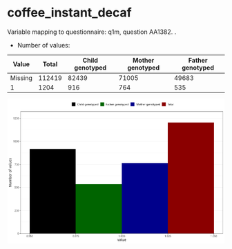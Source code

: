 # coffee_instant_decaf
Variable mapping to questionnaire: q1m, question AA1382.
.
- Number of values:

| Value | Total | Child genotyped | Mother genotyped | Father genotyped |
| ----- | ----- | --------------- | ---------------- | ---------------- |
| Missing | 112419 | 82439 | 71005 | 49683 |
| 1 | 1204 | 916 | 764 |535 |



![](coffee_instant_decaf_n.png)



